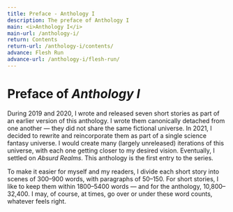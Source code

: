 ```yaml
---
title: Preface - Anthology I
description: The preface of Anthology I
main: <i>Anthology I</i>
main-url: /anthology-i/
return: Contents
return-url: /anthology-i/contents/
advance: Flesh Run
advance-url: /anthology-i/flesh-run/
---
```


# Preface of *Anthology I*
During 2019 and 2020, I wrote and released seven short stories as part of an earlier version of this anthology. I wrote them canonically detached from one another — they did not share the same fictional universe. In 2021, I decided to rewrite and reincorporate them as part of a single science fantasy universe. I would create many (largely unreleased) iterations of this universe, with each one getting closer to my desired vision. Eventually, I settled on *Absurd Realms*. This anthology is the first entry to the series.

To make it easier for myself and my readers, I divide each short story into scenes of 300–900 words, with paragraphs of 50–150. For short stories, I like to keep them within 1800–5400 words — and for the anthology, 10,800–32,400. I may, of course, at times, go over or under these word counts, whatever feels right.
